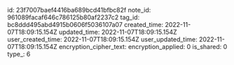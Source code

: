 id: 23f7007baef4416ba689bcd41bfbc82f
note_id: 961089facaf646c786125b80af2237c2
tag_id: bc8ddd495abd4915b0606f5036107a07
created_time: 2022-11-07T18:09:15.154Z
updated_time: 2022-11-07T18:09:15.154Z
user_created_time: 2022-11-07T18:09:15.154Z
user_updated_time: 2022-11-07T18:09:15.154Z
encryption_cipher_text: 
encryption_applied: 0
is_shared: 0
type_: 6